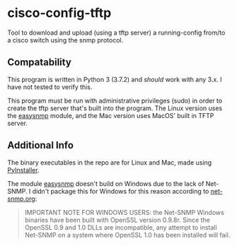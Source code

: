 # cisco-config-tftp
Tool to download and upload (using a tftp server) a running-config from/to a cisco switch using the snmp protocol.

## Compatability
This program is written in Python 3 (3.7.2) and *should* work with any 3.x. I have not tested to verify this.

This program must be run with administrative privileges (sudo) in order to create the tftp server that's built into the program. The Linux version uses the [easysnmp](https://github.com/kamakazikamikaze/easysnmp) module, and the Mac version uses MacOS' built in TFTP server.

## Additional Info     
The binary executables in the repo are for Linux and Mac, made using [PyInstaller](http://www.pyinstaller.org/).

The module [easysnmp](https://github.com/kamakazikamikaze/easysnmp) doesn't build on Windows due to the lack of Net-SNMP. I didn't package this for Windows for this reason according to [net-snmp.org](http://www.net-snmp.org/download.html):
> IMPORTANT NOTE FOR WINDOWS USERS: the Net-SNMP Windows binaries have been built with OpenSSL version 0.9.8r. Since the OpenSSL 0.9 and 1.0 DLLs are incompatible, any attempt to install Net-SNMP on a system where OpenSSL 1.0 has been installed will fail. 

